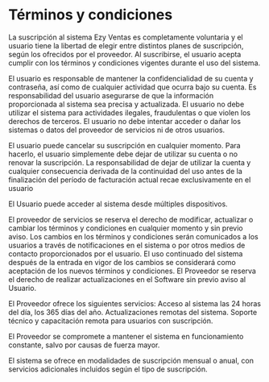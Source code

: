 # Términos y condiciones 

La suscripción al sistema Ezy Ventas es completamente voluntaria y el usuario tiene la libertad de elegir entre distintos planes de suscripción, según los ofrecidos por el proveedor.
Al suscribirse, el usuario acepta cumplir con los términos y condiciones vigentes durante el uso del sistema.

El usuario es responsable de mantener la confidencialidad de su cuenta y contraseña, así como de cualquier actividad que ocurra bajo su cuenta.
Es responsabilidad del usuario asegurarse de que la información proporcionada al sistema sea precisa y actualizada.
El usuario no debe utilizar el sistema para actividades ilegales, fraudulentas o que violen los derechos de terceros.
El usuario no debe intentar acceder o dañar los sistemas o datos del proveedor de servicios ni de otros usuarios.

El usuario puede cancelar su suscripción en cualquier momento. Para hacerlo, el usuario simplemente debe dejar de utilizar su cuenta o no renovar la suscripción.
La responsabilidad de dejar de utilizar la cuenta y cualquier consecuencia derivada de la continuidad del uso antes de la finalización del período de facturación actual recae exclusivamente en el usuario

El Usuario puede acceder al sistema desde múltiples dispositivos.

El proveedor de servicios se reserva el derecho de modificar, actualizar o cambiar los términos y condiciones en cualquier momento y sin previo aviso.
Los cambios en los términos y condiciones serán comunicados a los usuarios a través de notificaciones en el sistema o por otros medios de contacto proporcionados por el usuario.
El uso continuado del sistema después de la entrada en vigor de los cambios se considerará como aceptación de los nuevos términos y condiciones.
El Proveedor se reserva el derecho de realizar actualizaciones en el Software sin previo aviso al Usuario.

El Proveedor ofrece los siguientes servicios:
Acceso al sistema las 24 horas del día, los 365 días del año.
Actualizaciones remotas del sistema.
Soporte técnico y capacitación remota para usuarios con suscripción.

El Proveedor se compromete a mantener el sistema en funcionamiento constante, salvo por causas de fuerza mayor. 

El sistema se ofrece en modalidades de suscripción mensual o anual, con servicios adicionales incluidos según el tipo de suscripción.